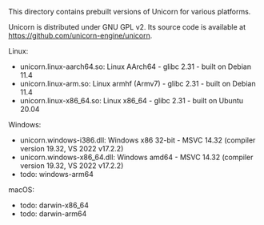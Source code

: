 This directory contains prebuilt versions of Unicorn for various platforms.

Unicorn is distributed under GNU GPL v2.
Its source code is available at https://github.com/unicorn-engine/unicorn.

Linux:

* unicorn.linux-aarch64.so: Linux AArch64 - glibc 2.31 - built on Debian 11.4
* unicorn.linux-arm.so: Linux armhf (Armv7) - glibc 2.31 - built on Debian 11.4
* unicorn.linux-x86\_64.so: Linux x86\_64 - glibc 2.31 - built on Ubuntu 20.04

Windows:

* unicorn.windows-i386.dll: Windows x86 32-bit - MSVC 14.32 (compiler version 19.32, VS 2022 v17.2.2)
* unicorn.windows-x86\_64.dll: Windows amd64 - MSVC 14.32 (compiler version 19.32, VS 2022 v17.2.2)
* todo: windows-arm64


macOS:

* todo: darwin-x86\_64
* todo: darwin-arm64

